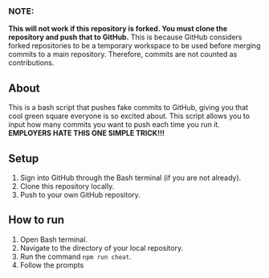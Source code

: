 ### NOTE: 
**This will not work if this repository is forked. You must clone the repository and push that to GitHub.**
This is because GitHub considers forked repositories to be a temporary workspace to be used before merging
commits to a main repository. Therefore, commits are not counted as contributions.

## About
This is a bash script that pushes fake commits to GitHub, giving you that cool green square everyone is
so excited about. This script allows you to input how many commits you want to push each time you run it. **EMPLOYERS HATE THIS ONE SIMPLE TRICK!!!**

## Setup
  1. Sign into GitHub through the Bash terminal (if you are not already).
  2. Clone this repository locally.
  3. Push to your own GitHub repository.
  
 ## How to run
  1. Open Bash terminal.
  2. Navigate to the directory of your local repository.
  3. Run the command `npm run cheat`.
  4. Follow the prompts

